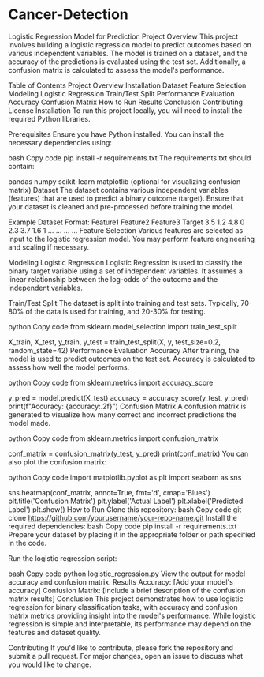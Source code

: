 # Cancer-Detection
Logistic Regression Model for Prediction
Project Overview
This project involves building a logistic regression model to predict outcomes based on various independent variables. The model is trained on a dataset, and the accuracy of the predictions is evaluated using the test set. Additionally, a confusion matrix is calculated to assess the model's performance.

Table of Contents
Project Overview
Installation
Dataset
Feature Selection
Modeling
Logistic Regression
Train/Test Split
Performance Evaluation
Accuracy
Confusion Matrix
How to Run
Results
Conclusion
Contributing
License
Installation
To run this project locally, you will need to install the required Python libraries.

Prerequisites
Ensure you have Python installed. You can install the necessary dependencies using:

bash
Copy code
pip install -r requirements.txt
The requirements.txt should contain:

pandas
numpy
scikit-learn
matplotlib (optional for visualizing confusion matrix)
Dataset
The dataset contains various independent variables (features) that are used to predict a binary outcome (target). Ensure that your dataset is cleaned and pre-processed before training the model.

Example Dataset Format:
Feature1	Feature2	Feature3	Target
3.5	1.2	4.8	0
2.3	3.7	1.6	1
...	...	...	...
Feature Selection
Various features are selected as input to the logistic regression model. You may perform feature engineering and scaling if necessary.

Modeling
Logistic Regression
Logistic Regression is used to classify the binary target variable using a set of independent variables. It assumes a linear relationship between the log-odds of the outcome and the independent variables.

Train/Test Split
The dataset is split into training and test sets. Typically, 70-80% of the data is used for training, and 20-30% for testing.

python
Copy code
from sklearn.model_selection import train_test_split

X_train, X_test, y_train, y_test = train_test_split(X, y, test_size=0.2, random_state=42)
Performance Evaluation
Accuracy
After training, the model is used to predict outcomes on the test set. Accuracy is calculated to assess how well the model performs.

python
Copy code
from sklearn.metrics import accuracy_score

y_pred = model.predict(X_test)
accuracy = accuracy_score(y_test, y_pred)
print(f"Accuracy: {accuracy:.2f}")
Confusion Matrix
A confusion matrix is generated to visualize how many correct and incorrect predictions the model made.

python
Copy code
from sklearn.metrics import confusion_matrix

conf_matrix = confusion_matrix(y_test, y_pred)
print(conf_matrix)
You can also plot the confusion matrix:

python
Copy code
import matplotlib.pyplot as plt
import seaborn as sns

sns.heatmap(conf_matrix, annot=True, fmt='d', cmap='Blues')
plt.title('Confusion Matrix')
plt.ylabel('Actual Label')
plt.xlabel('Predicted Label')
plt.show()
How to Run
Clone this repository:
bash
Copy code
git clone https://github.com/yourusername/your-repo-name.git
Install the required dependencies:
bash
Copy code
pip install -r requirements.txt
Prepare your dataset by placing it in the appropriate folder or path specified in the code.

Run the logistic regression script:

bash
Copy code
python logistic_regression.py
View the output for model accuracy and confusion matrix.
Results
Accuracy: [Add your model's accuracy]
Confusion Matrix: [Include a brief description of the confusion matrix results]
Conclusion
This project demonstrates how to use logistic regression for binary classification tasks, with accuracy and confusion matrix metrics providing insight into the model's performance. While logistic regression is simple and interpretable, its performance may depend on the features and dataset quality.

Contributing
If you'd like to contribute, please fork the repository and submit a pull request. For major changes, open an issue to discuss what you would like to change.
